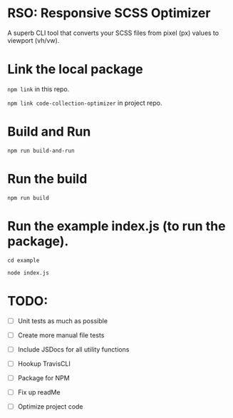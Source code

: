 # RSO: Responsive SCSS Optimizer
A superb CLI tool that converts your SCSS files from pixel (px) values to viewport (vh/vw).

# Link the local package

`npm link` in this repo.

`npm link code-collection-optimizer` in project repo.

# Build and Run
`npm run build-and-run`

# Run the build
`npm run build`

# Run the example index.js (to run the package).
`cd example`

`node index.js`

# TODO: 

- [ ] Unit tests as much as possible

- [ ] Create more manual file tests

- [ ] Include JSDocs for all utility functions

- [ ] Hookup TravisCLI

- [ ] Package for NPM

- [ ] Fix up readMe

- [ ] Optimize project code

